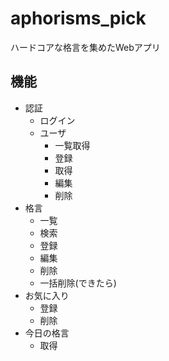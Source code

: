 # aphorisms_pick
ハードコアな格言を集めたWebアプリ

## 

## 機能
- 認証
  - ログイン
  - ユーザ
    - 一覧取得
    - 登録
    - 取得
    - 編集
    - 削除
- 格言
  - 一覧
  - 検索
  - 登録
  - 編集
  - 削除
  - 一括削除(できたら)
- お気に入り
  - 登録
  - 削除
- 今日の格言
  - 取得

